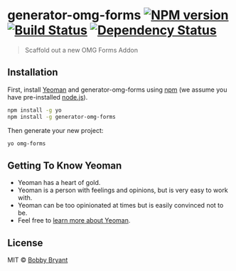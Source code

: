 # generator-omg-forms [![NPM version][npm-image]][npm-url] [![Build Status][travis-image]][travis-url] [![Dependency Status][daviddm-image]][daviddm-url]
> Scaffold out a new OMG Forms Addon

## Installation

First, install [Yeoman](http://yeoman.io) and generator-omg-forms using [npm](https://www.npmjs.com/) (we assume you have pre-installed [node.js](https://nodejs.org/)).

```bash
npm install -g yo
npm install -g generator-omg-forms
```

Then generate your new project:

```bash
yo omg-forms
```

## Getting To Know Yeoman

 * Yeoman has a heart of gold.
 * Yeoman is a person with feelings and opinions, but is very easy to work with.
 * Yeoman can be too opinionated at times but is easily convinced not to be.
 * Feel free to [learn more about Yeoman](http://yeoman.io/).

## License

MIT © [Bobby Bryant]()


[npm-image]: https://badge.fury.io/js/generator-omg-forms.svg
[npm-url]: https://npmjs.org/package/generator-omg-forms
[travis-image]: https://travis-ci.org/mrbobbybryant/generator-omg-forms.svg?branch=master
[travis-url]: https://travis-ci.org/mrbobbybryant/generator-omg-forms
[daviddm-image]: https://david-dm.org/mrbobbybryant/generator-omg-forms.svg?theme=shields.io
[daviddm-url]: https://david-dm.org/mrbobbybryant/generator-omg-forms
